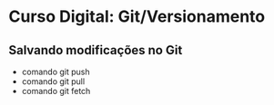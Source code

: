 # Curso Digital: Git/Versionamento 

## Salvando modificações no Git 
* comando git push
* comando git pull
* comando git fetch
